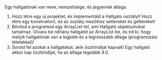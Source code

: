 Egy hallgatónak van neve, nemzetisége, és jegyeinek átlaga.
1. Hozz létre egy új projektet, és implementáld a Hallgato osztályt! Hozz létre egy konstruktort, és az
osztály mezőihez settereket és gettereket!
2. Bővitsd a programod egy ArrayList-tel, ami Hallgató objektumokat tartalmaz. Olvass be néhány
hallgatót az ArrayList-be, és írd ki, hogy melyik hallgatónak van a legjobb és a legrosszabb átlaga
(programozási tételekkel)!
3. Sorold fel azokat a hallgatókat, akik ösztöndíjat kapnak! Egy hallgató akkor kap ösztöndíjat, ha az
átlaga legalább 4.0.